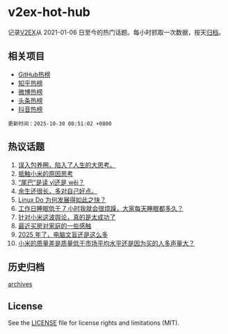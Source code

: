 # v2ex-hot-hub

 记录[V2EX](https://www.v2ex.com/)从 2021-01-06 日至今的热门话题。每小时抓取一次数据，按天[归档](archives)。
 
 ## 相关项目

- [GitHub热榜](https://github.com/snaildev/github-hot-hub)
- [知乎热榜](https://github.com/snaildev/zhihu-hot-hub)
- [微博热榜](https://github.com/snaildev/weibo-hot-hub)
- [头条热榜](https://github.com/snaildev/toutiao-hot-hub)
- [抖音热榜](https://github.com/snaildev/douyin-hot-hub)


 `更新时间：2025-10-30 08:51:02 +0800`

## 热议话题

1. [误入包养圈，陷入了人生的大思考。](https://www.v2ex.com/t/1169124)
1. [抵触小米的原因思考](https://www.v2ex.com/t/1169098)
1. [“尾巴”是读 yǐ还是 wěi？](https://www.v2ex.com/t/1169109)
1. [余生还很长，多对自己好点。](https://www.v2ex.com/t/1169037)
1. [Linux Do 为何发展得如此之快？](https://www.v2ex.com/t/1169086)
1. [工作日睡眠低于 7 小时我就会很烦躁，大家每天睡眠都多久？](https://www.v2ex.com/t/1169042)
1. [针对小米这波舆论，真的是太成功了](https://www.v2ex.com/t/1169164)
1. [最近买房对家庭的一些感触](https://www.v2ex.com/t/1169141)
1. [2025 年了，电脑文盲还是这么多](https://www.v2ex.com/t/1169115)
1. [小米的质量差是质量低于市场平均水平还是因为买的人多声量大？](https://www.v2ex.com/t/1169148)

## 历史归档

[archives](archives)

## License

See the [LICENSE](LICENSE) file for license rights and limitations (MIT).
